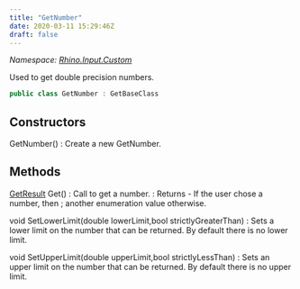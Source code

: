 ```yaml
---
title: "GetNumber"
date: 2020-03-11 15:29:46Z
draft: false
---
```


*Namespace: [Rhino.Input.Custom](../)*

Used to get double precision numbers.
```cs
public class GetNumber : GetBaseClass
```
## Constructors

GetNumber()
: Create a new GetNumber.
## Methods

[GetResult](/rhinocommon/rhino/input/getresult/) Get()
: Call to get a number.
: Returns - If the user chose a number, then ; another enumeration value otherwise.

void SetLowerLimit(double lowerLimit,bool strictlyGreaterThan)
: Sets a lower limit on the number that can be returned.
     By default there is no lower limit.

void SetUpperLimit(double upperLimit,bool strictlyLessThan)
: Sets an upper limit on the number that can be returned.
     By default there is no upper limit.

